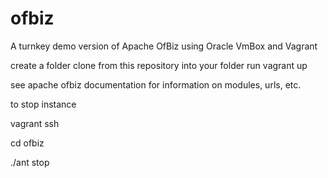 # ofbiz
A turnkey demo version of Apache OfBiz using Oracle VmBox and Vagrant

create a folder
clone from this repository into your folder
run vagrant up

see apache ofbiz documentation for information on modules, urls, etc.

to stop instance

vagrant ssh

cd ofbiz

./ant stop
